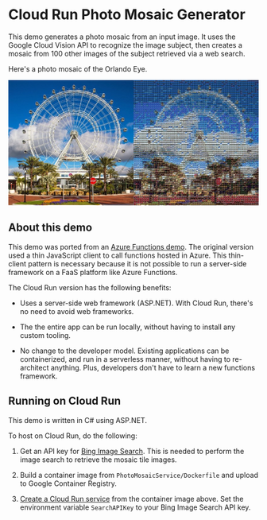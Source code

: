 # Cloud Run Photo Mosaic Generator

This demo generates a photo mosaic from an input image. It uses the Google Cloud Vision API to recognize the image subject, then creates a mosaic from 100 other images of the subject retrieved via a web search.

Here's a photo mosaic of the Orlando Eye.

![Orlando Eye Photo Mosaic](./orlando-eye-both.jpg)

## About this demo

This demo was ported from an [Azure Functions demo](https://github.com/lindydonna/photo-mosaic). The original version used a thin JavaScript client to call functions hosted in Azure. This thin-client pattern is necessary because it is not possible to run a server-side framework on a FaaS platform like Azure Functions.

The Cloud Run version has the following benefits:

- Uses a server-side web framework (ASP.NET). With Cloud Run, there's no need to avoid web frameworks.

- The the entire app can be run locally, without having to install any custom tooling. 

- No change to the developer model. Existing applications can be containerized, and run in a serverless manner, without having to re-architect anything. Plus, developers don't have to learn a new functions framework.

## Running on Cloud Run

This demo is written in C# using ASP.NET. 

To host on Cloud Run, do the following:

1. Get an API key for [Bing Image Search](https://azure.microsoft.com/en-us/services/cognitive-services/bing-image-search-api/). This is needed to perform the image search to retrieve the mosaic tile images.

1. Build a container image from `PhotoMosaicService/Dockerfile` and upload to Google Container Registry.

1. [Create a Cloud Run service](https://cloud.google.com/run/docs/quickstarts/prebuilt-deploy) from the container image above. Set the environment variable `SearchAPIKey` to your Bing Image Search API key.
